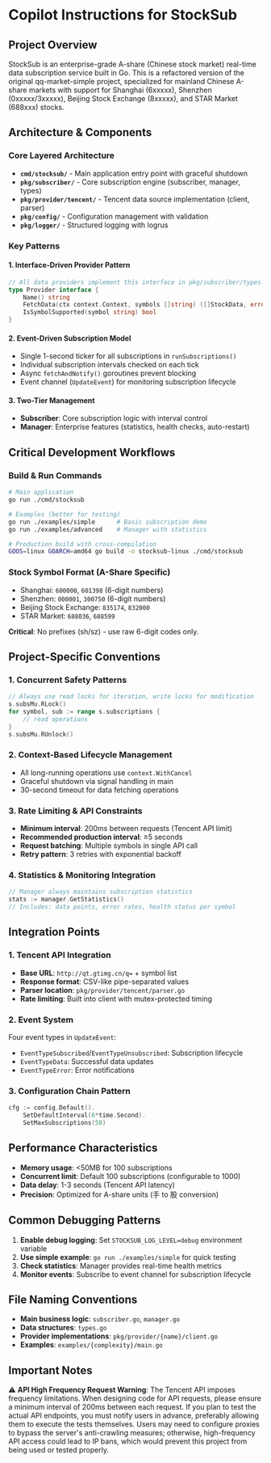 # Copilot Instructions for StockSub

## Project Overview
StockSub is an enterprise-grade A-share (Chinese stock market) real-time data subscription service built in Go. This is a refactored version of the original qq-market-simple project, specialized for mainland Chinese A-share markets with support for Shanghai (6xxxxx), Shenzhen (0xxxxx/3xxxxx), Beijing Stock Exchange (8xxxxx), and STAR Market (688xxx) stocks.

## Architecture & Components

### Core Layered Architecture
- **`cmd/stocksub/`** - Main application entry point with graceful shutdown
- **`pkg/subscriber/`** - Core subscription engine (subscriber, manager, types)
- **`pkg/provider/tencent/`** - Tencent data source implementation (client, parser)
- **`pkg/config/`** - Configuration management with validation
- **`pkg/logger/`** - Structured logging with logrus

### Key Patterns

#### 1. Interface-Driven Provider Pattern
```go
// All data providers implement this interface in pkg/subscriber/types.go
type Provider interface {
    Name() string
    FetchData(ctx context.Context, symbols []string) ([]StockData, error)
    IsSymbolSupported(symbol string) bool
}
```

#### 2. Event-Driven Subscription Model
- Single 1-second ticker for all subscriptions in `runSubscriptions()`
- Individual subscription intervals checked on each tick
- Async `fetchAndNotify()` goroutines prevent blocking
- Event channel (`UpdateEvent`) for monitoring subscription lifecycle

#### 3. Two-Tier Management
- **Subscriber**: Core subscription logic with interval control
- **Manager**: Enterprise features (statistics, health checks, auto-restart)

## Critical Development Workflows

### Build & Run Commands
```bash
# Main application
go run ./cmd/stocksub

# Examples (better for testing)
go run ./examples/simple      # Basic subscription demo
go run ./examples/advanced    # Manager with statistics

# Production build with cross-compilation
GOOS=linux GOARCH=amd64 go build -o stocksub-linux ./cmd/stocksub
```

### Stock Symbol Format (A-Share Specific)
- Shanghai: `600000`, `601398` (6-digit numbers)
- Shenzhen: `000001`, `300750` (6-digit numbers) 
- Beijing Stock Exchange: `835174`, `832000`
- STAR Market: `688036`, `688599`

**Critical**: No prefixes (sh/sz) - use raw 6-digit codes only.

## Project-Specific Conventions

### 1. Concurrent Safety Patterns
```go
// Always use read locks for iteration, write locks for modification
s.subsMu.RLock()
for symbol, sub := range s.subscriptions {
    // read operations
}
s.subsMu.RUnlock()
```

### 2. Context-Based Lifecycle Management
- All long-running operations use `context.WithCancel`
- Graceful shutdown via signal handling in main
- 30-second timeout for data fetching operations

### 3. Rate Limiting & API Constraints
- **Minimum interval**: 200ms between requests (Tencent API limit)
- **Recommended production interval**: ≥5 seconds
- **Request batching**: Multiple symbols in single API call
- **Retry pattern**: 3 retries with exponential backoff

### 4. Statistics & Monitoring Integration
```go
// Manager always maintains subscription statistics
stats := manager.GetStatistics()
// Includes: data points, error rates, health status per symbol
```

## Integration Points

### 1. Tencent API Integration
- **Base URL**: `http://qt.gtimg.cn/q=` + symbol list
- **Response format**: CSV-like pipe-separated values
- **Parser location**: `pkg/provider/tencent/parser.go`
- **Rate limiting**: Built into client with mutex-protected timing

### 2. Event System
Four event types in `UpdateEvent`:
- `EventTypeSubscribed`/`EventTypeUnsubscribed`: Subscription lifecycle
- `EventTypeData`: Successful data updates
- `EventTypeError`: Error notifications

### 3. Configuration Chain Pattern
```go
cfg := config.Default().
    SetDefaultInterval(6*time.Second).
    SetMaxSubscriptions(50)
```

## Performance Characteristics
- **Memory usage**: <50MB for 100 subscriptions
- **Concurrent limit**: Default 100 subscriptions (configurable to 1000)
- **Data delay**: 1-3 seconds (Tencent API latency)
- **Precision**: Optimized for A-share units (手 to 股 conversion)

## Common Debugging Patterns
1. **Enable debug logging**: Set `STOCKSUB_LOG_LEVEL=debug` environment variable
2. **Use simple example**: `go run ./examples/simple` for quick testing
3. **Check statistics**: Manager provides real-time health metrics
4. **Monitor events**: Subscribe to event channel for subscription lifecycle

## File Naming Conventions
- **Main business logic**: `subscriber.go`, `manager.go` 
- **Data structures**: `types.go`
- **Provider implementations**: `pkg/provider/{name}/client.go`
- **Examples**: `examples/{complexity}/main.go`


## Important Notes

⚠️ **API High Frequency Request Warning**: The Tencent API imposes frequency limitations. When designing code for API requests, please ensure a minimum interval of 200ms between each request. If you plan to test the actual API endpoints, you must notify users in advance, preferably allowing them to execute the tests themselves. Users may need to configure proxies to bypass the server's anti-crawling measures; otherwise, high-frequency API access could lead to IP bans, which would prevent this project from being used or tested properly.

